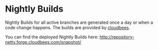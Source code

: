 # Nightly Builds
Nightly Builds for all active branches are generated once a day or when a code change happens. The builds are provided by [cloudbees](http://www.cloudbees.com).

You can find the deployed Nightly Builds here:
http://repository-netty.forge.cloudbees.com/snapshot/
